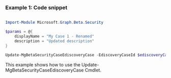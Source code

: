 ### Example 1: Code snippet

```powershell

Import-Module Microsoft.Graph.Beta.Security

$params = @{
	displayName = "My Case 1 - Renamed"
	description = "Updated description"
}

Update-MgBetaSecurityCaseEdiscoveryCase -EdiscoveryCaseId $ediscoveryCaseId -BodyParameter $params

```
This example shows how to use the Update-MgBetaSecurityCaseEdiscoveryCase Cmdlet.

